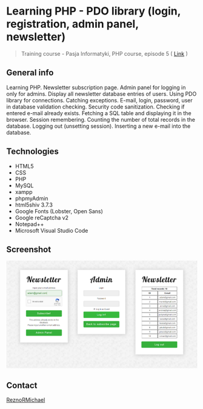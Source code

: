 # Learning PHP - PDO library (login, registration, admin panel, newsletter)

> Training course - Pasja Informatyki, PHP course, episode 5 ( [Link](https://www.youtube.com/watch?v=6fn55yrdwkk) )

## General info

Learning PHP. Newsletter subscription page. Admin panel for logging in only for admins. Display all newsletter database entries of users. Using PDO library for connections. Catching exceptions. E-mail, login, password, user in database validation checking. Security code sanitization. Checking if entered e-mail already exists. Fetching a SQL table and displaying it in the browser. Session remembering. Counting the number of total records in the database. Logging out (unsetting session). Inserting a new e-mail into the database.

## Technologies

* HTML5
* CSS
* PHP
* MySQL
* xampp
* phpmyAdmin
* html5shiv 3.7.3
* Google Fonts (Lobster, Open Sans)
* Google reCaptcha v2
* Notepad++
* Microsoft Visual Studio Code

## Screenshot

![screen1](./screen1.png)

## Contact

[ReznoRMichael](https://github.com/ReznoRMichael)